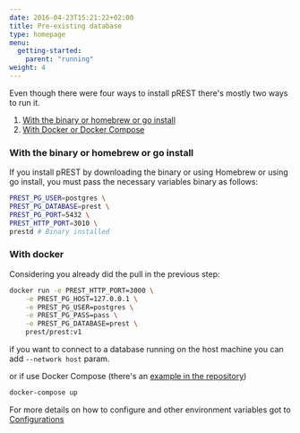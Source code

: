 ```yaml
---
date: 2016-04-23T15:21:22+02:00
title: Pre-existing database
type: homepage
menu:
  getting-started:
    parent: "running"
weight: 4
---
```


Even though there were four ways to install pREST there's mostly two ways to run it.

1. [With the binary or homebrew or go install](/getting-started/running/#with-the-binary-or-homebrew-or-go-install)
1. [With Docker or Docker Compose](/getting-started/running/#with-docker)


### With the binary or homebrew or go install

If you install pREST by downloading the binary or using Homebrew or using go install, you must pass the necessary variables binary as follows:

```sh
PREST_PG_USER=postgres \
PREST_PG_DATABASE=prest \
PREST_PG_PORT=5432 \
PREST_HTTP_PORT=3010 \
prestd # Binary installed
```

### With docker

Considering you already did the pull in the previous step:

```sh
docker run -e PREST_HTTP_PORT=3000 \
	-e PREST_PG_HOST=127.0.0.1 \
	-e PREST_PG_USER=postgres \
	-e PREST_PG_PASS=pass \
	-e PREST_PG_DATABASE=prest \
	prest/prest:v1
```
if you want to connect to a database running on the host machine you can add `--network host` param.

or if use Docker Compose (there's an [example in the repository](https://github.com/prest/prest/blob/master/docker-compose-prod.yml))

```sh
docker-compose up
```

For more details on how to configure and other environment variables got to [Configurations](/configurations)
